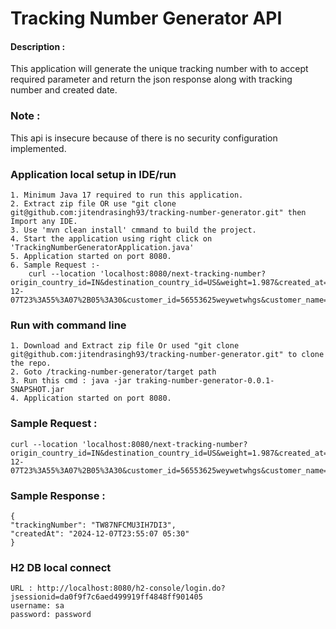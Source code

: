 # Tracking Number Generator API

#### Description : 
This application will generate the unique tracking number with to accept required parameter and return the json response along with tracking number and created date. 

### Note : 
This api is insecure because of there is no security configuration implemented.
### Application local setup in IDE/run
    1. Minimum Java 17 required to run this application.
    2. Extract zip file OR use "git clone git@github.com:jitendrasingh93/tracking-number-generator.git" then Import any IDE.
    3. Use 'mvn clean install' cmmand to build the project.
    4. Start the application using right click on 'TrackingNumberGeneratorApplication.java'
    5. Application started on port 8080.
    6. Sample Request :-
        curl --location 'localhost:8080/next-tracking-number?origin_country_id=IN&destination_country_id=US&weight=1.987&created_at=2024-12-07T23%3A55%3A07%2B05%3A30&customer_id=56553625weywetwhgs&customer_name=Alex&customer_slug=test%20mesage'


### Run with command line
    1. Download and Extract zip file Or used "git clone git@github.com:jitendrasingh93/tracking-number-generator.git" to clone the repo.
    2. Goto /tracking-number-generator/target path
    3. Run this cmd : java -jar traking-number-generator-0.0.1-SNAPSHOT.jar
    4. Application started on port 8080.

### Sample Request : 
    curl --location 'localhost:8080/next-tracking-number?origin_country_id=IN&destination_country_id=US&weight=1.987&created_at=2024-12-07T23%3A55%3A07%2B05%3A30&customer_id=56553625weywetwhgs&customer_name=Alex&customer_slug=test%20mesage'
### Sample Response : 
    {
    "trackingNumber": "TW87NFCMU3IH7DI3",
    "createdAt": "2024-12-07T23:55:07 05:30"
    }

### H2 DB local connect
    URL : http://localhost:8080/h2-console/login.do?jsessionid=da0f9f7c6aed499919ff4848ff901405
    username: sa
    password: password